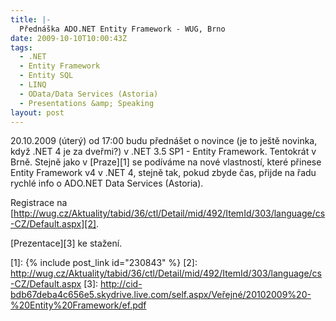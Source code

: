 ```yaml
---
title: |-
  Přednáška ADO.NET Entity Framework - WUG, Brno
date: 2009-10-10T10:00:43Z
tags:
  - .NET
  - Entity Framework
  - Entity SQL
  - LINQ
  - OData/Data Services (Astoria)
  - Presentations &amp; Speaking
layout: post
---
```

20.10.2009 (úterý) od 17:00 budu přednášet o novince (je to ještě novinka, když .NET 4 je za dveřmi?) v .NET 3.5 SP1 - Entity Framework. Tentokrát v Brně. Stejně jako v [Praze][1] se podíváme na nové vlastností, které přinese Entity Framework v4 v .NET 4, stejně tak, pokud zbyde čas, přijde na řadu rychlé info o ADO.NET Data Services (Astoria).

Registrace na [http://wug.cz/Aktuality/tabid/36/ctl/Detail/mid/492/ItemId/303/language/cs-CZ/Default.aspx][2].

[Prezentace][3] ke stažení.

[1]: {% include post_link id="230843" %}
[2]: http://wug.cz/Aktuality/tabid/36/ctl/Detail/mid/492/ItemId/303/language/cs-CZ/Default.aspx
[3]: http://cid-bdb67deba4c656e5.skydrive.live.com/self.aspx/Veřejné/20102009%20-%20Entity%20Framework/ef.pdf